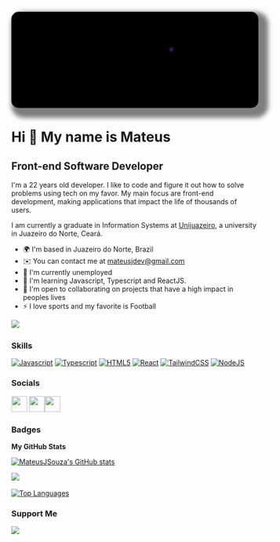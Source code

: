 <!-- Cover -->
<p align="center">
	<img src="./assets/cover.gif" alt="cover" title="Mateus Jesus" style="border-radius: 15px; box-shadow: 10px 10px 10px 10px rgba(0,0,0, .5);">
</p>

Hi 👋 My name is Mateus
==========================

Front-end Software Developer
-----------------------------

I'm a 22 years old developer. I like to code and figure it out how to solve problems using tech on my favor. My main focus are front-end development, making applications that impact the life of thousands of users.

I am currently a graduate in Information Systems at [Unijuazeiro](https://unijuazeiro.edu.br/), a university in Juazeiro do Norte, Ceará.

* 🌍  I'm based in Juazeiro do Norte, Brazil
* ✉️  You can contact me at [mateusjdev@gmail.com](mailto:mateusjdev@gmail.com)
* 🚀  I'm currently unemployed
* 🧠  I'm learning Javascript, Typescript and ReactJS.
* 🤝  I'm open to collaborating on projects that have a high impact in peoples lives
* ⚡  I love sports and my favorite is Football

<a href="https://www.github.com/MateusJSouza" target="_blank" rel="noreferrer"><img
src="https://img.shields.io/github/followers/MateusJSouza?logo=github&style=for-the-badge&color=3382ed&labelColor=171717" /></a>

### Skills

<p align="left">
<a href="https://developer.mozilla.org/en-US/docs/Web/JavaScript" target="_blank" rel="noreferrer"><img src="https://raw.githubusercontent.com/danielcranney/readme-generator/main/public/icons/skills/javascript-colored.svg" width="36" height="36" alt="Javascript" /></a></a>
<a href="https://www.typescriptlang.org/" target="_blank" rel="noreferrer"><img src="https://raw.githubusercontent.com/danielcranney/readme-generator/main/public/icons/skills/typescript-colored.svg" width="36" height="36" alt="Typescript" /></a>
<a href="https://developer.mozilla.org/en-US/docs/Glossary/HTML5" target="_blank" rel="noreferrer"><img src="https://raw.githubusercontent.com/danielcranney/readme-generator/main/public/icons/skills/html5-colored.svg" width="36" height="36" alt="HTML5" /></a>
<a href="https://reactjs.org/" target="_blank" rel="noreferrer"><img src="https://raw.githubusercontent.com/danielcranney/readme-generator/main/public/icons/skills/react-colored.svg" width="36" height="36" alt="React" /></a>
<a href="https://tailwindcss.com/" target="_blank" rel="noreferrer"><img src="https://raw.githubusercontent.com/danielcranney/readme-generator/main/public/icons/skills/tailwindcss-colored.svg" width="36" height="36" alt="TailwindCSS" /></a>
<a href="https://nodejs.org/en/" target="_blank" rel="noreferrer"><img src="https://raw.githubusercontent.com/danielcranney/readme-generator/main/public/icons/skills/nodejs-colored.svg" width="36" height="36" alt="NodeJS" /></a>

### Socials

<!-- Discord -->
<p align="left"> <a href="https://discord.com/users/262995301189550080" target="_blank" rel="noreferrer"><img src="https://raw.githubusercontent.com/danielcranney/readme-generator/main/public/icons/socials/discord.svg" width="32" height="32" /></a>
</a><!-- Github --><a href="https://www.github.com/MateusJSouza" target="_blank" rel="noreferrer"><img src="https://raw.githubusercontent.com/danielcranney/readme-generator/main/public/icons/socials/github-dark.svg" width="32" height="32" /></a><!-- Linkedin --><a href="https://www.linkedin.com/in/mateus-jesus/" target="_blank" rel="noreferrer"><img src="https://raw.githubusercontent.com/danielcranney/readme-generator/main/public/icons/socials/linkedin.svg" width="32" height="32" /></a>

### Badges

<b>My GitHub Stats</b>

<!-- Github Badges -->
<a href="http://www.github.com/MateusJSouza"><img src="https://github-readme-stats.vercel.app/api?username=MateusJSouza&show_icons=true&hide=&count_private=true&title_color=3382ed&text_color=ffffff&icon_color=3382ed&bg_color=171717&hide_border=true&show_icons=true" alt="MateusJSouza's GitHub stats" /></a>

<!-- Github Stats -->
<a href="http://www.github.com/MateusJSouza"><img src="https://github-readme-streak-stats.herokuapp.com/?user=MateusJSouza&stroke=ffffff&background=171717&ring=3382ed&fire=3382ed&currStreakNum=ffffff&currStreakLabel=3382ed&sideNums=ffffff&sideLabels=ffffff&dates=ffffff&hide_border=true" /></a>

<!-- Top Languages -->
<a href="https://github.com/MateusJSouza" align="left"><img src="https://github-readme-stats.vercel.app/api/top-langs/?username=MateusJSouza&layout=compact&title_color=3382ed&text_color=ffffff&icon_color=3382ed&bg_color=171717&hide_border=true&locale=en&custom_title=Top%20%Languages" alt="Top Languages" /></a>

### Support Me

<a href="https://www.buymeacoffee.com/mateusjdev"><img src="https://cdn.buymeacoffee.com/buttons/v2/default-yellow.png" width="200" /></a>
